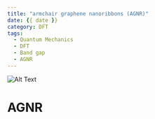 ```yaml
---
title: "armchair graphene nanoribbons (AGNR)"
date: {{ date }}
category: DFT
tags:
  - Quantum Mechanics
  - DFT
  - Band gap
  - AGNR
---
```


![Alt Text](https://upload.wikimedia.org/wikipedia/commons/f/fb/Cnt_gnrarm_v3.gif)



# AGNR
